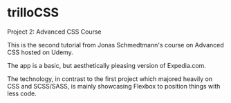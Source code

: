 # trilloCSS
Project 2: Advanced CSS Course

This is the second tutorial from Jonas Schmedtmann's course on Advanced CSS hosted on Udemy.

The app is a basic, but aesthetically pleasing version of Expedia.com.

The technology, in contrast to the first project which majored heavily on CSS and SCSS/SASS, is mainly showcasing Flexbox to position things with less code.
